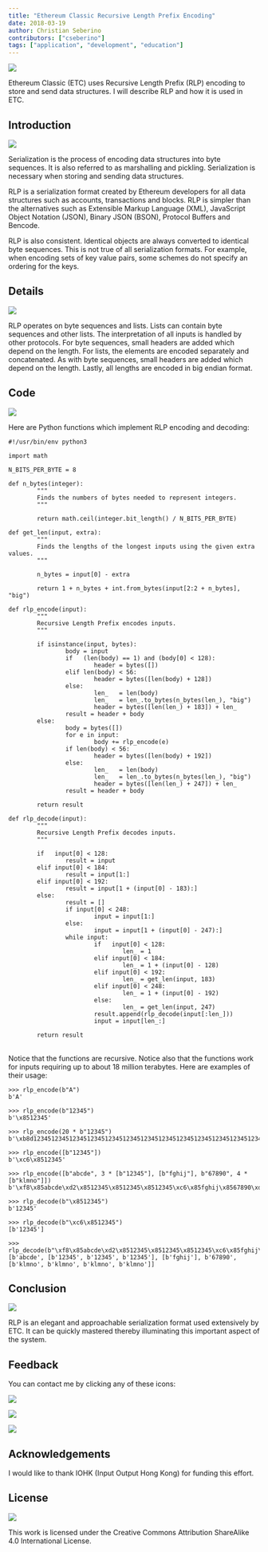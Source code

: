 ```yaml
---
title: "Ethereum Classic Recursive Length Prefix Encoding"
date: 2018-03-19
author: Christian Seberino
contributors: ["cseberino"]
tags: ["application", "development", "education"]
---
```


![](./QShEODs.png)

Ethereum Classic (ETC) uses Recursive Length Prefix (RLP) encoding to store and send data structures. I will describe RLP and how it is used in ETC.

## Introduction

![](./1_y8SOO9LmGSUWnSGG1vidg.png)

Serialization is the process of encoding data structures into byte sequences. It is also referred to as marshalling and pickling. Serialization is necessary when storing and sending data structures.

RLP is a serialization format created by Ethereum developers for all data structures such as accounts, transactions and blocks. RLP is simpler than the alternatives such as Extensible Markup Language (XML), JavaScript Object Notation (JSON), Binary JSON (BSON), Protocol Buffers and Bencode.

RLP is also consistent.  Identical objects are always converted to identical byte sequences. This is not true of all serialization formats. For example, when encoding sets of key value pairs, some schemes do not specify an ordering for the keys.

## Details

![](./lZK7AV3.jpg)

RLP operates on byte sequences and lists. Lists can contain byte sequences and other lists. The interpretation of all inputs is handled by other protocols. For byte sequences, small headers are added which depend on the length. For lists, the elements are encoded separately and concatenated. As with byte sequences, small headers are added which depend on the length.  Lastly, all lengths are encoded in big endian format.

## Code

![](./NpkXLnm.jpg)

Here are Python functions which implement RLP encoding and decoding:

```
#!/usr/bin/env python3

import math

N_BITS_PER_BYTE = 8

def n_bytes(integer):
        """
        Finds the numbers of bytes needed to represent integers.
        """

        return math.ceil(integer.bit_length() / N_BITS_PER_BYTE)

def get_len(input, extra):
        """
        Finds the lengths of the longest inputs using the given extra values.
        """

        n_bytes = input[0] - extra

        return 1 + n_bytes + int.from_bytes(input[2:2 + n_bytes], "big")

def rlp_encode(input):
        """
        Recursive Length Prefix encodes inputs.
        """

        if isinstance(input, bytes):
                body = input
                if   (len(body) == 1) and (body[0] < 128):
                        header = bytes([])
                elif len(body) < 56:
                        header = bytes([len(body) + 128])
                else:
                        len_   = len(body)
                        len_   = len_.to_bytes(n_bytes(len_), "big")
                        header = bytes([len(len_) + 183]) + len_
                result = header + body
        else:
                body = bytes([])
                for e in input:
                        body += rlp_encode(e)
                if len(body) < 56:
                        header = bytes([len(body) + 192])
                else:
                        len_   = len(body)
                        len_   = len_.to_bytes(n_bytes(len_), "big")
                        header = bytes([len(len_) + 247]) + len_
                result = header + body

        return result

def rlp_decode(input):
        """
        Recursive Length Prefix decodes inputs.
        """

        if   input[0] < 128:
                result = input
        elif input[0] < 184:
                result = input[1:]
        elif input[0] < 192:
                result = input[1 + (input[0] - 183):]
        else:
                result = []
                if input[0] < 248:
                        input = input[1:]
                else:
                        input = input[1 + (input[0] - 247):]
                while input:
                        if   input[0] < 128:
                                len_ = 1
                        elif input[0] < 184:
                                len_ = 1 + (input[0] - 128)
                        elif input[0] < 192:
                                len_ = get_len(input, 183)
                        elif input[0] < 248:
                                len_ = 1 + (input[0] - 192)
                        else:
                                len_ = get_len(input, 247)
                        result.append(rlp_decode(input[:len_]))
                        input = input[len_:]

        return result
```
<br/>Notice that the functions are recursive. Notice also that the functions work for inputs requiring up to about 18 million terabytes.  Here are examples of their usage:

```
>>> rlp_encode(b"A")
b'A'

>>> rlp_encode(b"12345")
b'\x8512345'

>>> rlp_encode(20 * b"12345")
b'\xb8d1234512345123451234512345123451234512345123451234512345123451234512345123451234512345123451234512345'

>>> rlp_encode([b"12345"])
b'\xc6\x8512345'

>>> rlp_encode([b"abcde", 3 * [b"12345"], [b"fghij"], b"67890", 4 * [b"klmno"]])
b'\xf8\x85abcde\xd2\x8512345\x8512345\x8512345\xc6\x85fghij\x8567890\xd8\x85klmno\x85klmno\x85klmno\x85klmno'

>>> rlp_decode(b"\x8512345")
b'12345'

>>> rlp_decode(b"\xc6\x8512345")
[b'12345']

>>> rlp_decode(b"\xf8\x85abcde\xd2\x8512345\x8512345\x8512345\xc6\x85fghij\x8567890\xd8\x85klmno\x85klmno\x85klmno\x85klmno")
[b'abcde', [b'12345', b'12345', b'12345'], [b'fghij'], b'67890', [b'klmno', b'klmno', b'klmno', b'klmno']]
```

## Conclusion

![](./iI2jnWZ.jpg)

RLP is an elegant and approachable serialization format used extensively by ETC. It can be quickly mastered thereby illuminating this important aspect of the system.

## Feedback

You can contact me by clicking any of these icons:

![](./0eoFC6QOWZ--bCngK.png)

![](./0i3CwTFEKUnKYHMf0.png)

![](./0HQj6HSHxE7pkIBjk.png)

## Acknowledgements

I would like to thank IOHK (Input Output Hong Kong) for funding this effort.

## License

![](./0hocpUZXBcjzNJeQ2.png)

This work is licensed under the Creative Commons Attribution ShareAlike 4.0 International License.
